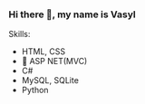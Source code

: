 ### Hi there 👋, my name is Vasyl

Skills:
* HTML, CSS
* 🔀 ASP NET(MVC)
* C#
* MySQL, SQLite
* Python
